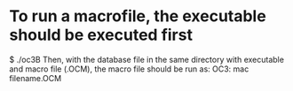 # To run a macrofile, the executable should be executed first
$ ./oc3B
Then, with the database file in the same directory with executable and macro file (.OCM), the macro file should be run as:
OC3: mac filename.OCM
